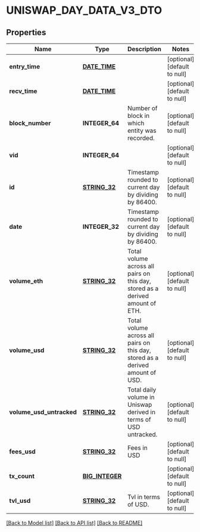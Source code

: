 # UNISWAP_DAY_DATA_V3_DTO

## Properties
Name | Type | Description | Notes
------------ | ------------- | ------------- | -------------
**entry_time** | [**DATE_TIME**](DATE_TIME.md) |  | [optional] [default to null]
**recv_time** | [**DATE_TIME**](DATE_TIME.md) |  | [optional] [default to null]
**block_number** | **INTEGER_64** | Number of block in which entity was recorded. | [optional] [default to null]
**vid** | **INTEGER_64** |  | [optional] [default to null]
**id** | [**STRING_32**](STRING_32.md) | Timestamp rounded to current day by dividing by 86400. | [optional] [default to null]
**date** | **INTEGER_32** | Timestamp rounded to current day by dividing by 86400. | [optional] [default to null]
**volume_eth** | [**STRING_32**](STRING_32.md) | Total volume across all pairs on this day, stored as a derived amount of ETH. | [optional] [default to null]
**volume_usd** | [**STRING_32**](STRING_32.md) | Total volume across all pairs on this day, stored as a derived amount of USD. | [optional] [default to null]
**volume_usd_untracked** | [**STRING_32**](STRING_32.md) | Total daily volume in Uniswap derived in terms of USD untracked. | [optional] [default to null]
**fees_usd** | [**STRING_32**](STRING_32.md) | Fees in USD | [optional] [default to null]
**tx_count** | [**BIG_INTEGER**](BigInteger.md) |  | [optional] [default to null]
**tvl_usd** | [**STRING_32**](STRING_32.md) | Tvl in terms of USD. | [optional] [default to null]

[[Back to Model list]](../README.md#documentation-for-models) [[Back to API list]](../README.md#documentation-for-api-endpoints) [[Back to README]](../README.md)


